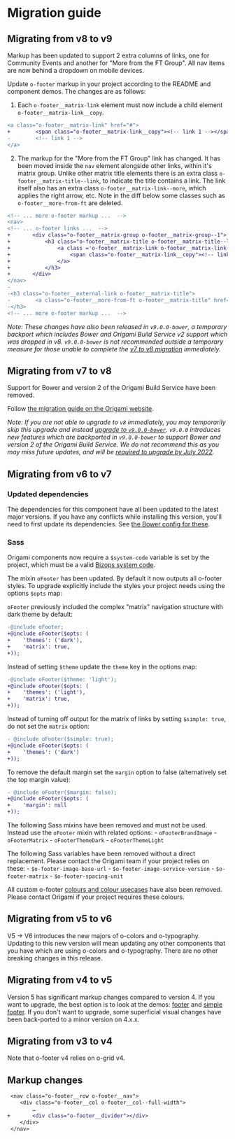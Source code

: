 # Migration guide

## Migrating from v8 to v9

Markup has been updated to support 2 extra columns of links, one for Community Events and another for "More from the FT Group". All nav items are now behind a dropdown on mobile devices.

Update `o-footer` markup in your project according to the README and component demos. The changes are as follows:

1. Each `o-footer__matrix-link` element must now include a child element `o-footer__matrix-link__copy`.

```diff
<a class="o-footer__matrix-link" href="#">
+        <span class="o-footer__matrix-link__copy"><!-- link 1 --></span>
-        <!-- link 1 -->
</a>
```

2. The markup for the "More from the FT Group" link has changed. It has been moved inside the `nav` element alongside other links, within it's matrix group. Unlike other matrix title elements there is an extra class `o-footer__matrix-title--link`, to indicate the title contains a link. The link itself also has an extra class `o-footer__matrix-link--more`, which applies the right arrow, etc. Note in the diff below some classes such as `o-footer__more-from-ft` are deleted.

```diff
<!-- ... more o-footer markup ...  -->
<nav>
<!-- ... o-footer links ...  -->
+       <div class="o-footer__matrix-group o-footer__matrix-group--1">
+           <h3 class="o-footer__matrix-title o-footer__matrix-title--link">
+               <a class ='o-footer__matrix-link o-footer__matrix-link--more' id="o-footer-section-5" href="#">
+                   <span class="o-footer__matrix-link__copy"><!-- link  --></span>
+               </a>
+           </h3>
+       </div>
</nav>
-
-<h3 class="o-footer__external-link o-footer__matrix-title">
-        <a class="o-footer__more-from-ft o-footer__matrix-title" href="#"><!-- link --></a>
-</h3>
<!-- ... more o-footer markup ...  -->
```

_Note: These changes have also been released in `v9.0.0-bower`, a temporary backport which includes Bower and Origami Build Service v2 support which was dropped in v8. `v9.0.0-bower` is not recommended outside a temporary measure for those unable to complete the [v7 to v8 migration](MIGRATION.md#migrating-from-v7-to-v8) immediately._

## Migrating from v7 to v8

Support for Bower and version 2 of the Origami Build Service have been removed.

Follow [the migration guide on the Origami website](https://origami.ft.com/documentation/tutorials/bower-to-npm/).

_Note: If you are not able to upgrade to `v8` immediately, you may temporarily skip this upgrade and instead [upgrade to `v9.0.0-bower`](MIGRATION.md#migrating-from-v8-to-v9). `v9.0.0` introduces new features which are backported in `v9.0.0-bower` to support Bower and version 2 of the Origami Build Service. We do not recommend this as you may miss future updates, and will be [required to upgrade by July 2022](https://origami.ft.com/blog/2021/01/18/deprecating-bower-and-origami-via-npm/)._

## Migrating from v6 to v7

### Updated dependencies

The dependencies for this component have all been updated to the latest major versions.
If you have any conflicts while installing this version, you'll need to first update
its dependencies. See [the Bower config for these](./bower.json).

### Sass

Origami components now require a `$system-code` variable is set by the project, which must be a valid [Bizops system code](https://biz-ops.in.ft.com/list/Systems).

The mixin `oFooter` has been updated. By default it now outputs all o-footer styles. To upgrade explicitly include the styles your project needs using the options `$opts` map:

`oFooter` previously included the complex "matrix" navigation structure with dark theme by default:

```diff
-@include oFooter;
+@include oFooter($opts: (
+    'themes': ('dark'),
+    'matrix': true,
+));
```

Instead of setting `$theme` update the `theme` key in the options map:

```diff
-@include oFooter($theme: 'light');
+@include oFooter($opts: (
+    'themes': ('light'),
+    'matrix': true,
+));
```

Instead of turning off output for the matrix of links by setting `$simple: true`, do not set the `matrix` option:

```diff
- @include oFooter($simple: true);
+@include oFooter($opts: (
+    'themes': ('dark')
+));
```

To remove the default margin set the `margin` option to false (alternatively set the top margin value):

```diff
- @include oFooter($margin: false);
+@include oFooter($opts: (
+    'margin': null
+));
```

The following Sass mixins have been removed and must not be used. Instead use the `oFooter` mixin with related options: - `oFooterBrandImage` - `oFooterMatrix` - `oFooterThemeDark` - `oFooterThemeLight`

The following Sass variables have been removed without a direct replacement. Please contact the Origami team if your project relies on these: - `$o-footer-image-base-url` - `$o-footer-image-service-version` - `$o-footer-matrix` - `$o-footer-spacing-unit`

All custom o-footer [colours and colour usecases](https://github.com/Financial-Times/o-footer/blob/v6.1.4/src/scss/_colors.scss) have also been removed. Please contact Origami if your project requires these colours.

## Migrating from v5 to v6

V5 -> V6 introduces the new majors of o-colors and o-typography. Updating to this new version will mean updating any other components that you have which are using o-colors and o-typography. There are no other breaking changes in this release.

## Migrating from v4 to v5

Version 5 has significant markup changes compared to version 4. If you want to upgrade, the best option is to look at the demos: [footer](https://github.com/Financial-Times/o-footer/blob/master/demos/src/footer.mustache) and [simple footer](https://github.com/Financial-Times/o-footer/blob/master/demos/src/simple-footer.mustache).
If you don't want to upgrade, some superficial visual changes have been back-ported to a minor version on 4.x.x.

## Migrating from v3 to v4

Note that o-footer v4 relies on o-grid v4.

## Markup changes

```diff
 <nav class="o-footer__row o-footer__nav">
 	<div class="o-footer__col o-footer__col--full-width">
 		…
+ 		<div class="o-footer__divider"></div>
 	</div>
 </nav>
```
